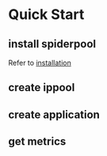 # Quick Start

## install spiderpool

Refer to [installation](./install.md)

## create ippool

## create application

## get metrics
